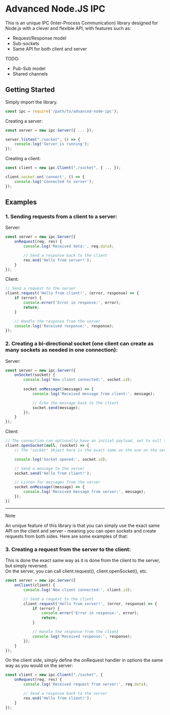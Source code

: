 # Advanced Node.JS IPC
This is an unique IPC (Inter-Process Communication) library designed for Node.js with a clever and flexible API, with features such as:
- Request/Response model
- Sub-sockets
- Same API for both client and server

TODO:
- Pub-Sub model
- Shared channels

## Getting Started
Simply import the library.
```javascript
const ipc = require('/path/to/advanced-node-ipc');
```
Creating a server:
```javascript
const server = new ipc.Server({ ... });

server.listen("./socket", () => {
    console.log('Server is running');
});
```
Creating a client:
```javascript
const client = new ipc.Client("./socket", { ... });

client.socket.on('connect', () => {
    console.log('Connected to server');
});
```

## Examples
### 1. Sending requests from a client to a server:
Server:
```javascript
const server = new ipc.Server({
    onRequest(req, res) {
        console.log('Received data:', req.data);

        // Send a response back to the client
        res.end('Hello from server!');
    }
});
```
Client:
```javascript
// Send a request to the server
client.request('Hello from client!', (error, response) => {
    if (error) {
        console.error('Error in response:', error);
        return;
    }

    // Handle the response from the server
    console.log('Received response:', response);
});
```

### 2. Creating a bi-directional socket (one client can create as many sockets as needed in one connection):
Server:
```javascript
const server = new ipc.Server({
    onSocket(socket) {
        console.log('New client connected:', socket.id);
        
        socket.onMessage((message) => {
            console.log('Received message from client:', message);

            // Echo the message back to the client
            socket.send(message);
        });
    }
});
```
Client:
```javascript
// The connection can optionally have an initial payload, set to null to disable.
client.openSocket(null, (socket) => {
    // The "socket" object here is the exact same as the one on the server.

    console.log('Socket opened:', socket.id);

    // Send a message to the server
    socket.send('Hello from client!');

    // Listen for messages from the server
    socket.onMessage((message) => {
        console.log('Received message from server:', message);
    });
})
```

---


> [!NOTE]
> An unique feature of this library is that you can simply use the exact same API on the client and server - meaning you can open sockets and create requests from both sides. Here are some examples of that:


### 3. Creating a request from the server to the client:
This is done the exact same way as it is done from the client to the server, but simply reversed.<br>
On the server, you can call client.request(), client.openSocket(), etc.
```javascript
const server = new ipc.Server({
    onClient(client) {
        console.log('New client connected:', client.id);

        // Send a request to the client
        client.request('Hello from server!', (error, response) => {
            if (error) {
                console.error('Error in response:', error);
                return;
            }

            // Handle the response from the client
            console.log('Received response:', response);
        });
    }
});
```
On the client side, simply define the onRequest handler in options the same way as you would on the server:
```javascript
const client = new ipc.Client("./socket", {
    onRequest(req, res) {
        console.log('Received request from server:', req.data);

        // Send a response back to the server
        res.end('Hello from client!');
    }
});
```